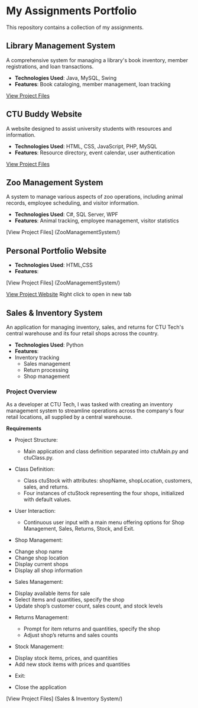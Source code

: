 # My Assignments Portfolio
This repository contains a collection of my assignments.

## Library Management System
A comprehensive system for managing a library's book inventory, member registrations, and loan transactions.
- **Technologies Used**: Java, MySQL, Swing
- **Features**: Book cataloging, member management, loan tracking

[View Project Files](LibraryManagementSystem/)

## CTU Buddy Website
A website designed to assist university students with resources and information.
- **Technologies Used**: HTML, CSS, JavaScript, PHP, MySQL
- **Features**: Resource directory, event calendar, user authentication

[View Project Files](CTU-Buddy/)

## Zoo Management System
A system to manage various aspects of zoo operations, including animal records, employee scheduling, and visitor information.
- **Technologies Used**: C#, SQL Server, WPF
- **Features**: Animal tracking, employee management, visitor statistics

[View Project Files] (ZooManagementSystem/)

## Personal Portfolio Website

- **Technologies Used**: HTML,CSS
- **Features**:

[View Project Files] (ZooManagementSystem/)

[View Project Website](http://simone-portfolio.infinityfreeapp.com/?i=1) Right click to open in new tab

## Sales & Inventory System
An application for managing inventory, sales, and returns for CTU Tech's central warehouse and its four retail shops across the country.

- **Technologies Used**: Python
- **Features**:
- Inventory tracking
  * Sales management
  * Return processing
  * Shop management

### Project Overview    
As a developer at CTU Tech, I was tasked with creating an inventory management system to streamline operations across the company's four retail locations, all supplied by a central warehouse.

**Requirements** 
- Project Structure:
   * Main application and class definition separated into ctuMain.py and ctuClass.py.
     
- Class Definition:
   * Class ctuStock with attributes: shopName, shopLocation, customers, sales, and returns.
   * Four instances of ctuStock representing the four shops, initialized with default values.

- User Interaction:
   * Continuous user input with a main menu offering options for Shop Management, Sales, Returns, Stock, and Exit.

- Shop Management:
 * Change shop name
 * Change shop location
 * Display current shops
 * Display all shop information

- Sales Management:
 * Display available items for sale
 * Select items and quantities, specify the shop
 * Update shop’s customer count, sales count, and stock levels

- Returns Management:
  * Prompt for item returns and quantities, specify the shop
  * Adjust shop’s returns and sales counts

- Stock Management:
 * Display stock items, prices, and quantities
 * Add new stock items with prices and quantities

- Exit:
 * Close the application

[View Project Files] (Sales & Inventory System/)
